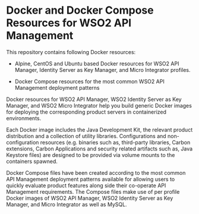 # Docker and Docker Compose Resources for WSO2 API Management

This repository contains following Docker resources:

- Alpine, CentOS and Ubuntu based Docker resources for WSO2 API Manager, Identity Server as Key Manager, and 
Micro Integrator profiles.

- Docker Compose resources for the most common WSO2 API Management deployment patterns

Docker resources for WSO2 API Manager, WSO2 Identity Server as Key Manager, and WSO2 Micro Integrator
help you build generic Docker images for deploying the corresponding product servers in containerized environments.

Each Docker image includes the Java Development Kit, the relevant product distribution and a collection of utility libraries.
Configurations and non-configuration resources (e.g. binaries such as, third-party libraries, Carbon extensions,
Carbon Applications and security related artifacts such as, Java Keystore files) are designed to be provided via
volume mounts to the containers spawned.

Docker Compose files have been created according to the most common API Management deployment patterns available for allowing users
to quickly evaluate product features along side their co-operate API Management requirements. The Compose files make use of per profile
Docker images of WSO2 API Manager, WSO2 Identity Server as Key Manager, and Micro Integrator as well as MySQL.

